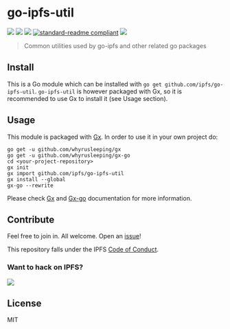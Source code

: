# go-ipfs-util

[![](https://img.shields.io/badge/made%20by-Protocol%20Labs-blue.svg?style=flat-square)](http://ipn.io)
[![](https://img.shields.io/badge/project-IPFS-blue.svg?style=flat-square)](http://ipfs.io/)
[![](https://img.shields.io/badge/freenode-%23ipfs-blue.svg?style=flat-square)](http://webchat.freenode.net/?channels=%23ipfs)
[![standard-readme compliant](https://img.shields.io/badge/standard--readme-OK-green.svg?style=flat-square)](https://github.com/RichardLitt/standard-readme)
[![](https://img.shields.io/badge/discussion_repo-go_to_issues-brightgreen.svg?style=flat-square)](https://github.com/ipfs/NAME/issues)

> Common utilities used by go-ipfs and other related go packages

## Install

This is a Go module which can be installed with `go get github.com/ipfs/go-ipfs-util`. `go-ipfs-util` is however packaged with Gx, so it is recommended to use Gx to install it (see Usage section).

## Usage

This module is packaged with [Gx](https://github.com/whyrusleeping/gx).
In order to use it in your own project do:

```
go get -u github.com/whyrusleeping/gx
go get -u github.com/whyrusleeping/gx-go
cd <your-project-repository>
gx init
gx import github.com/ipfs/go-ipfs-util
gx install --global
gx-go --rewrite
```

Please check [Gx](https://github.com/whyrusleeping/gx) and [Gx-go](https://github.com/whyrusleeping/gx-go) documentation for more information.


## Contribute

Feel free to join in. All welcome. Open an [issue](https://github.com/ipfs/go-ipfs-util/issues)!

This repository falls under the IPFS [Code of Conduct](https://github.com/ipfs/community/blob/master/code-of-conduct.md).

### Want to hack on IPFS?

[![](https://cdn.rawgit.com/jbenet/contribute-ipfs-gif/master/img/contribute.gif)](https://github.com/ipfs/community/blob/master/contributing.md)

## License

MIT
